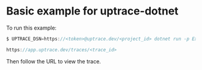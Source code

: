# Basic example for uptrace-dotnet

To run this example:

```go
$ UPTRACE_DSN=https://<token>@uptrace.dev/<project_id> dotnet run -p Example.Basic.csproj

https://app.uptrace.dev/traces/<trace_id>
```

Then follow the URL to view the trace.
